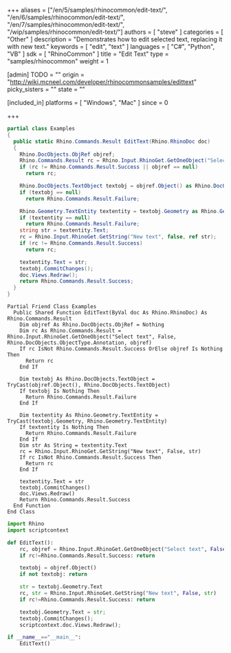 +++
aliases = ["/en/5/samples/rhinocommon/edit-text/", "/en/6/samples/rhinocommon/edit-text/", "/en/7/samples/rhinocommon/edit-text/", "/wip/samples/rhinocommon/edit-text/"]
authors = [ "steve" ]
categories = [ "Other" ]
description = "Demonstrates how to edit selected text, replacing it with new text."
keywords = [ "edit", "text" ]
languages = [ "C#", "Python", "VB" ]
sdk = [ "RhinoCommon" ]
title = "Edit Text"
type = "samples/rhinocommon"
weight = 1

[admin]
TODO = ""
origin = "http://wiki.mcneel.com/developer/rhinocommonsamples/edittext"
picky_sisters = ""
state = ""

[included_in]
platforms = [ "Windows", "Mac" ]
since = 0

+++

<div class="codetab-content" id="cs">

```cs
partial class Examples
{
  public static Rhino.Commands.Result EditText(Rhino.RhinoDoc doc)
  {
    Rhino.DocObjects.ObjRef objref;
    Rhino.Commands.Result rc = Rhino.Input.RhinoGet.GetOneObject("Select text", false, Rhino.DocObjects.ObjectType.Annotation, out objref);
    if (rc != Rhino.Commands.Result.Success || objref == null)
      return rc;

    Rhino.DocObjects.TextObject textobj = objref.Object() as Rhino.DocObjects.TextObject;
    if (textobj == null)
      return Rhino.Commands.Result.Failure;

    Rhino.Geometry.TextEntity textentity = textobj.Geometry as Rhino.Geometry.TextEntity;
    if (textentity == null)
      return Rhino.Commands.Result.Failure;
    string str = textentity.Text;
    rc = Rhino.Input.RhinoGet.GetString("New text", false, ref str);
    if (rc != Rhino.Commands.Result.Success)
      return rc;

    textentity.Text = str;
    textobj.CommitChanges();
    doc.Views.Redraw();
    return Rhino.Commands.Result.Success;
  }
}
```

</div>


<div class="codetab-content" id="vb">

```vbnet
Partial Friend Class Examples
  Public Shared Function EditText(ByVal doc As Rhino.RhinoDoc) As Rhino.Commands.Result
	Dim objref As Rhino.DocObjects.ObjRef = Nothing
	Dim rc As Rhino.Commands.Result = Rhino.Input.RhinoGet.GetOneObject("Select text", False, Rhino.DocObjects.ObjectType.Annotation, objref)
	If rc IsNot Rhino.Commands.Result.Success OrElse objref Is Nothing Then
	  Return rc
	End If

	Dim textobj As Rhino.DocObjects.TextObject = TryCast(objref.Object(), Rhino.DocObjects.TextObject)
	If textobj Is Nothing Then
	  Return Rhino.Commands.Result.Failure
	End If

	Dim textentity As Rhino.Geometry.TextEntity = TryCast(textobj.Geometry, Rhino.Geometry.TextEntity)
	If textentity Is Nothing Then
	  Return Rhino.Commands.Result.Failure
	End If
	Dim str As String = textentity.Text
	rc = Rhino.Input.RhinoGet.GetString("New text", False, str)
	If rc IsNot Rhino.Commands.Result.Success Then
	  Return rc
	End If

	textentity.Text = str
	textobj.CommitChanges()
	doc.Views.Redraw()
	Return Rhino.Commands.Result.Success
  End Function
End Class
```

</div>


<div class="codetab-content" id="py">

```python
import Rhino
import scriptcontext

def EditText():
    rc, objref = Rhino.Input.RhinoGet.GetOneObject("Select text", False, Rhino.DocObjects.ObjectType.Annotation)
    if rc!=Rhino.Commands.Result.Success: return

    textobj = objref.Object()
    if not textobj: return

    str = textobj.Geometry.Text
    rc, str = Rhino.Input.RhinoGet.GetString("New text", False, str)
    if rc!=Rhino.Commands.Result.Success: return

    textobj.Geometry.Text = str;
    textobj.CommitChanges();
    scriptcontext.doc.Views.Redraw();

if __name__=="__main__":
    EditText()
```

</div>
